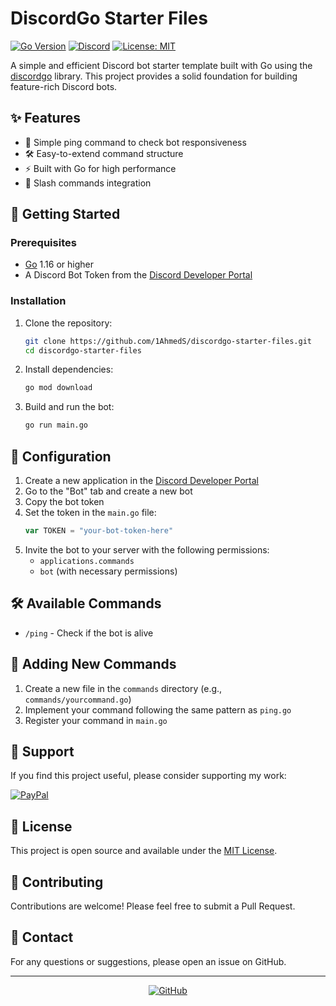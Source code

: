 # DiscordGo Starter Files

[![Go Version](https://img.shields.io/badge/Go-1.16%2B-00ADD8?style=for-the-badge&logo=go)](https://golang.org/)
[![Discord](https://img.shields.io/badge/Discord-7289DA?style=for-the-badge&logo=discord&logoColor=white)](https://discord.gg/your-invite-link)
[![License: MIT](https://img.shields.io/badge/License-MIT-yellow.svg?style=for-the-badge)](https://opensource.org/licenses/MIT)

A simple and efficient Discord bot starter template built with Go using the [discordgo](https://github.com/bwmarrin/discordgo) library. This project provides a solid foundation for building feature-rich Discord bots.

## ✨ Features

- 🏓 Simple ping command to check bot responsiveness
- 🛠️ Easy-to-extend command structure
- ⚡ Built with Go for high performance
- 🔄 Slash commands integration

## 🚀 Getting Started

### Prerequisites

- [Go](https://golang.org/dl/) 1.16 or higher
- A Discord Bot Token from the [Discord Developer Portal](https://discord.com/developers/applications)

### Installation

1. Clone the repository:
   ```bash
   git clone https://github.com/1AhmedS/discordgo-starter-files.git
   cd discordgo-starter-files
   ```

2. Install dependencies:
   ```bash
   go mod download
   ```

3. Build and run the bot:
   ```bash
   go run main.go
   ```

## 🔧 Configuration

1. Create a new application in the [Discord Developer Portal](https://discord.com/developers/applications)
2. Go to the "Bot" tab and create a new bot
3. Copy the bot token
4. Set the token in the `main.go` file:
   ```go
   var TOKEN = "your-bot-token-here"
   ```
5. Invite the bot to your server with the following permissions:
   - `applications.commands`
   - `bot` (with necessary permissions)

## 🛠️ Available Commands

- `/ping` - Check if the bot is alive

## 📝 Adding New Commands

1. Create a new file in the `commands` directory (e.g., `commands/yourcommand.go`)
2. Implement your command following the same pattern as `ping.go`
3. Register your command in `main.go`

## 💖 Support

If you find this project useful, please consider supporting my work:

[![PayPal](https://img.shields.io/badge/PayPal-00457C?style=for-the-badge&logo=paypal&logoColor=white)](https://paypal.me/1AhmedS)

## 📄 License

This project is open source and available under the [MIT License](LICENSE).

## 🤝 Contributing

Contributions are welcome! Please feel free to submit a Pull Request.

## 📧 Contact

For any questions or suggestions, please open an issue on GitHub.

---

<p align="center">
  <a href="https://github.com/1AhmedS">
    <img src="https://img.shields.io/badge/Follow-@1AhmedS-1DA1F2?style=for-the-badge&logo=github&logoColor=white" alt="GitHub">
  </a>
</p>
